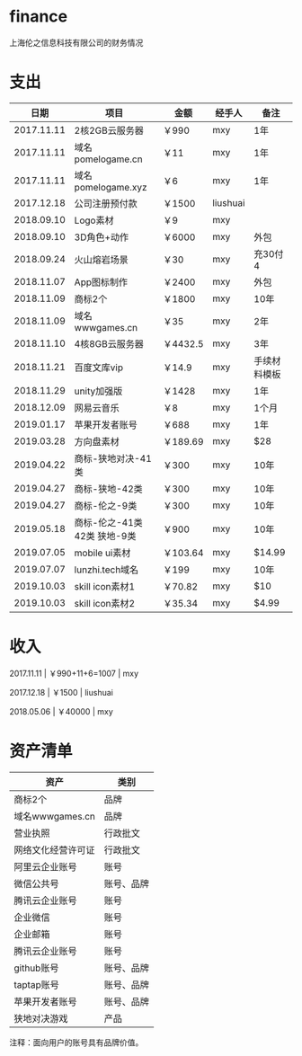 # finance
上海伦之信息科技有限公司的财务情况


# 支出

| 日期       | 项目               | 金额    | 经手人   | 备注    |
|-----------|--------------------|--------|---------|--------|
|2017.11.11 | 2核2GB云服务器       | ￥990  | mxy     | 1年    |
|2017.11.11 | 域名pomelogame.cn   | ￥11   | mxy     | 1年    |
|2017.11.11 | 域名pomelogame.xyz  | ￥6    | mxy     | 1年    |
|2017.12.18 | 公司注册预付款        | ￥1500 | liushuai|       |
|2018.09.10 | Logo素材            | ￥9    | mxy     |       |
|2018.09.10 | 3D角色+动作          | ￥6000 | mxy     | 外包   |
|2018.09.24 | 火山熔岩场景          | ￥30   | mxy      |充30付4 |
|2018.11.07 | App图标制作          | ￥2400 | mxy     | 外包  |
|2018.11.09 | 商标2个             | ￥1800  | mxy     | 10年  |
|2018.11.09 | 域名wwwgames.cn     | ￥35    | mxy      |  2年   |
|2018.11.10 | 4核8GB云服务器     | ￥4432.5  | mxy      |  3年   |
|2018.11.21 | 百度文库vip       | ￥14.9  | mxy      | 手续材料模板 |
|2018.11.29 | unity加强版       | ￥1428  | mxy      | 1年 |
|2018.12.09 | 网易云音乐         | ￥8  | mxy      | 1个月 |
|2019.01.17 | 苹果开发者账号      | ￥688 | mxy      | 1年 |
|2019.03.28 | 方向盘素材    | ￥189.69 | mxy      | $28 |
|2019.04.22 | 商标-狭地对决-41类  | ￥300    | mxy     | 10年  |
|2019.04.27 | 商标-狭地-42类     | ￥300    | mxy     | 10年  |
|2019.04.27 | 商标-伦之-9类      | ￥300    | mxy     | 10年  |
|2019.05.18 | 商标-伦之-41类42类 狭地-9类 | ￥900    | mxy     | 10年  |
|2019.07.05 | mobile ui素材 | ￥103.64  | mxy      | $14.99 |
|2019.07.07 | lunzhi.tech域名 | ￥199  | mxy      | 10年 |
|2019.10.03 | skill icon素材1 | ￥70.82  | mxy      | $10 |
|2019.10.03 | skill icon素材2 | ￥35.34  | mxy      | $4.99 |

# 收入

2017.11.11 | ￥990+11+6=1007 | mxy

2017.12.18 | ￥1500 | liushuai

2018.05.06 | ￥40000 | mxy

# 资产清单

| 资产               |类别    |
|-------------------|--------|
| 商标2个            |品牌    |
| 域名wwwgames.cn    |品牌    |
| 营业执照            |行政批文    |
| 网络文化经营许可证    |行政批文    |
| 阿里云企业账号       |账号    |
| 微信公共号         |账号、品牌 |
| 腾讯云企业账号      |账号     |
| 企业微信           |账号    |
| 企业邮箱          |账号     |
| 腾讯云企业账号      |账号     |
| github账号         |账号、品牌 |
| taptap账号         |账号、品牌 |
| 苹果开发者账号      |账号、品牌 |
| 狭地对决游戏         |产品     |

注释：面向用户的账号具有品牌价值。
